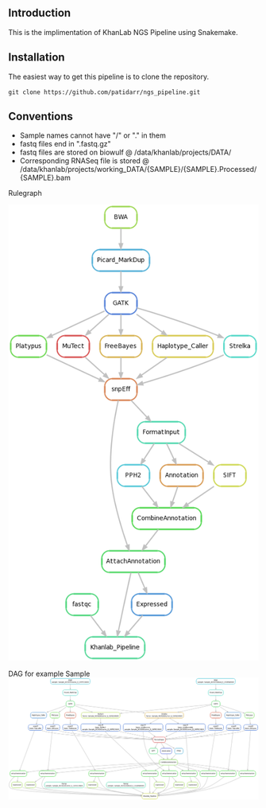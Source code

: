 ## Introduction
This is the implimentation of KhanLab NGS Pipeline using Snakemake.
## Installation

The easiest way to get this pipeline is to clone the repository.

```
git clone https://github.com/patidarr/ngs_pipeline.git
```
## Conventions

- Sample names cannot have "/" or "." in them
- fastq files end in ".fastq.gz"
- fastq files are stored on biowulf @ /data/khanlab/projects/DATA/
- Corresponding RNASeq file is stored @ /data/khanlab/projects/working_DATA/{SAMPLE}/{SAMPLE}.Processed/{SAMPLE}.bam



Rulegraph


![alt tag](rulegraph_NCI0231.png)





DAG for example Sample
![alt tag](DAG_NCI0231.png)
